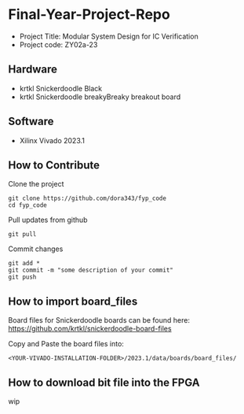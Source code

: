 ﻿# Final-Year-Project-Repo

- Project Title: Modular System Design for IC Verification
- Project code: ZY02a-23

## Hardware
- krtkl Snickerdoodle Black
- krtkl Snickerdoodle breakyBreaky breakout board

## Software
- Xilinx Vivado 2023.1

## How to Contribute
Clone the project
```
git clone https://github.com/dora343/fyp_code
cd fyp_code
```

Pull updates from github
```
git pull
```

Commit changes
```
git add *
git commit -m "some description of your commit"
git push
```

## How to import board\_files
Board files for Snickerdoodle boards can be found here:
https://github.com/krtkl/snickerdoodle-board-files

Copy and Paste the board files into:
```
<YOUR-VIVADO-INSTALLATION-FOLDER>/2023.1/data/boards/board_files/
```

## How to download bit file into the FPGA
wip







